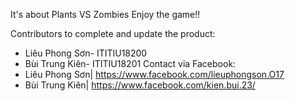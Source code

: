 It's about Plants VS Zombies
Enjoy the game!!

Contributors to complete and update the product:
+ Liêu Phong Sơn- ITITIU18200
+ Bùi Trung Kiên- ITITIU18201
Contact via Facebook:
+ Liêu Phong Sơn| https://www.facebook.com/lieuphongson.O17
+ Bùi Trung Kiên| https://www.facebook.com/kien.bui.23/



